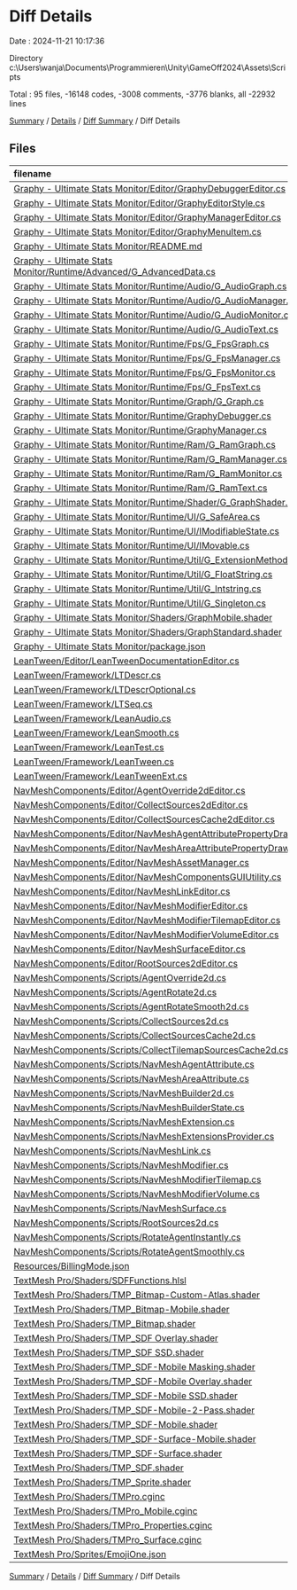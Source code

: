 # Diff Details

Date : 2024-11-21 10:17:36

Directory c:\\Users\\wanja\\Documents\\Programmieren\\Unity\\GameOff2024\\Assets\\Scripts

Total : 95 files,  -16148 codes, -3008 comments, -3776 blanks, all -22932 lines

[Summary](results.md) / [Details](details.md) / [Diff Summary](diff.md) / Diff Details

## Files
| filename | language | code | comment | blank | total |
| :--- | :--- | ---: | ---: | ---: | ---: |
| [Graphy - Ultimate Stats Monitor/Editor/GraphyDebuggerEditor.cs](/Graphy%20-%20Ultimate%20Stats%20Monitor/Editor/GraphyDebuggerEditor.cs) | C# | -443 | -20 | -115 | -578 |
| [Graphy - Ultimate Stats Monitor/Editor/GraphyEditorStyle.cs](/Graphy%20-%20Ultimate%20Stats%20Monitor/Editor/GraphyEditorStyle.cs) | C# | -86 | -12 | -20 | -118 |
| [Graphy - Ultimate Stats Monitor/Editor/GraphyManagerEditor.cs](/Graphy%20-%20Ultimate%20Stats%20Monitor/Editor/GraphyManagerEditor.cs) | C# | -646 | -16 | -211 | -873 |
| [Graphy - Ultimate Stats Monitor/Editor/GraphyMenuItem.cs](/Graphy%20-%20Ultimate%20Stats%20Monitor/Editor/GraphyMenuItem.cs) | C# | -42 | -13 | -11 | -66 |
| [Graphy - Ultimate Stats Monitor/README.md](/Graphy%20-%20Ultimate%20Stats%20Monitor/README.md) | Markdown | -82 | 0 | -31 | -113 |
| [Graphy - Ultimate Stats Monitor/Runtime/Advanced/G_AdvancedData.cs](/Graphy%20-%20Ultimate%20Stats%20Monitor/Runtime/Advanced/G_AdvancedData.cs) | C# | -286 | -19 | -93 | -398 |
| [Graphy - Ultimate Stats Monitor/Runtime/Audio/G_AudioGraph.cs](/Graphy%20-%20Ultimate%20Stats%20Monitor/Runtime/Audio/G_AudioGraph.cs) | C# | -190 | -39 | -65 | -294 |
| [Graphy - Ultimate Stats Monitor/Runtime/Audio/G_AudioManager.cs](/Graphy%20-%20Ultimate%20Stats%20Monitor/Runtime/Audio/G_AudioManager.cs) | C# | -167 | -12 | -60 | -239 |
| [Graphy - Ultimate Stats Monitor/Runtime/Audio/G_AudioMonitor.cs](/Graphy%20-%20Ultimate%20Stats%20Monitor/Runtime/Audio/G_AudioMonitor.cs) | C# | -118 | -46 | -47 | -211 |
| [Graphy - Ultimate Stats Monitor/Runtime/Audio/G_AudioText.cs](/Graphy%20-%20Ultimate%20Stats%20Monitor/Runtime/Audio/G_AudioText.cs) | C# | -54 | -12 | -24 | -90 |
| [Graphy - Ultimate Stats Monitor/Runtime/Fps/G_FpsGraph.cs](/Graphy%20-%20Ultimate%20Stats%20Monitor/Runtime/Fps/G_FpsGraph.cs) | C# | -125 | -19 | -53 | -197 |
| [Graphy - Ultimate Stats Monitor/Runtime/Fps/G_FpsManager.cs](/Graphy%20-%20Ultimate%20Stats%20Monitor/Runtime/Fps/G_FpsManager.cs) | C# | -181 | -12 | -65 | -258 |
| [Graphy - Ultimate Stats Monitor/Runtime/Fps/G_FpsMonitor.cs](/Graphy%20-%20Ultimate%20Stats%20Monitor/Runtime/Fps/G_FpsMonitor.cs) | C# | -85 | -20 | -41 | -146 |
| [Graphy - Ultimate Stats Monitor/Runtime/Fps/G_FpsText.cs](/Graphy%20-%20Ultimate%20Stats%20Monitor/Runtime/Fps/G_FpsText.cs) | C# | -86 | -31 | -39 | -156 |
| [Graphy - Ultimate Stats Monitor/Runtime/Graph/G_Graph.cs](/Graphy%20-%20Ultimate%20Stats%20Monitor/Runtime/Graph/G_Graph.cs) | C# | -11 | -18 | -5 | -34 |
| [Graphy - Ultimate Stats Monitor/Runtime/GraphyDebugger.cs](/Graphy%20-%20Ultimate%20Stats%20Monitor/Runtime/GraphyDebugger.cs) | C# | -393 | -78 | -96 | -567 |
| [Graphy - Ultimate Stats Monitor/Runtime/GraphyManager.cs](/Graphy%20-%20Ultimate%20Stats%20Monitor/Runtime/GraphyManager.cs) | C# | -846 | -54 | -172 | -1,072 |
| [Graphy - Ultimate Stats Monitor/Runtime/Ram/G_RamGraph.cs](/Graphy%20-%20Ultimate%20Stats%20Monitor/Runtime/Ram/G_RamGraph.cs) | C# | -175 | -24 | -65 | -264 |
| [Graphy - Ultimate Stats Monitor/Runtime/Ram/G_RamManager.cs](/Graphy%20-%20Ultimate%20Stats%20Monitor/Runtime/Ram/G_RamManager.cs) | C# | -161 | -12 | -59 | -232 |
| [Graphy - Ultimate Stats Monitor/Runtime/Ram/G_RamMonitor.cs](/Graphy%20-%20Ultimate%20Stats%20Monitor/Runtime/Ram/G_RamMonitor.cs) | C# | -21 | -12 | -7 | -40 |
| [Graphy - Ultimate Stats Monitor/Runtime/Ram/G_RamText.cs](/Graphy%20-%20Ultimate%20Stats%20Monitor/Runtime/Ram/G_RamText.cs) | C# | -55 | -15 | -26 | -96 |
| [Graphy - Ultimate Stats Monitor/Runtime/Shader/G_GraphShader.cs](/Graphy%20-%20Ultimate%20Stats%20Monitor/Runtime/Shader/G_GraphShader.cs) | C# | -58 | -41 | -22 | -121 |
| [Graphy - Ultimate Stats Monitor/Runtime/UI/G_SafeArea.cs](/Graphy%20-%20Ultimate%20Stats%20Monitor/Runtime/UI/G_SafeArea.cs) | C# | -70 | -4 | -15 | -89 |
| [Graphy - Ultimate Stats Monitor/Runtime/UI/IModifiableState.cs](/Graphy%20-%20Ultimate%20Stats%20Monitor/Runtime/UI/IModifiableState.cs) | C# | -7 | -18 | -1 | -26 |
| [Graphy - Ultimate Stats Monitor/Runtime/UI/IMovable.cs](/Graphy%20-%20Ultimate%20Stats%20Monitor/Runtime/UI/IMovable.cs) | C# | -8 | -18 | -2 | -28 |
| [Graphy - Ultimate Stats Monitor/Runtime/Util/G_ExtensionMethods.cs](/Graphy%20-%20Ultimate%20Stats%20Monitor/Runtime/Util/G_ExtensionMethods.cs) | C# | -35 | -21 | -9 | -65 |
| [Graphy - Ultimate Stats Monitor/Runtime/Util/G_FloatString.cs](/Graphy%20-%20Ultimate%20Stats%20Monitor/Runtime/Util/G_FloatString.cs) | C# | -89 | -59 | -31 | -179 |
| [Graphy - Ultimate Stats Monitor/Runtime/Util/G_Intstring.cs](/Graphy%20-%20Ultimate%20Stats%20Monitor/Runtime/Util/G_Intstring.cs) | C# | -54 | -43 | -20 | -117 |
| [Graphy - Ultimate Stats Monitor/Runtime/Util/G_Singleton.cs](/Graphy%20-%20Ultimate%20Stats%20Monitor/Runtime/Util/G_Singleton.cs) | C# | -53 | -18 | -13 | -84 |
| [Graphy - Ultimate Stats Monitor/Shaders/GraphMobile.shader](/Graphy%20-%20Ultimate%20Stats%20Monitor/Shaders/GraphMobile.shader) | ShaderLab | -151 | 0 | -38 | -189 |
| [Graphy - Ultimate Stats Monitor/Shaders/GraphStandard.shader](/Graphy%20-%20Ultimate%20Stats%20Monitor/Shaders/GraphStandard.shader) | ShaderLab | -152 | 0 | -36 | -188 |
| [Graphy - Ultimate Stats Monitor/package.json](/Graphy%20-%20Ultimate%20Stats%20Monitor/package.json) | JSON | -20 | 0 | -1 | -21 |
| [LeanTween/Editor/LeanTweenDocumentationEditor.cs](/LeanTween/Editor/LeanTweenDocumentationEditor.cs) | C# | -48 | -2 | -9 | -59 |
| [LeanTween/Framework/LTDescr.cs](/LeanTween/Framework/LTDescr.cs) | C# | -1,657 | -370 | -282 | -2,309 |
| [LeanTween/Framework/LTDescrOptional.cs](/LeanTween/Framework/LTDescrOptional.cs) | C# | -61 | -15 | -14 | -90 |
| [LeanTween/Framework/LTSeq.cs](/LeanTween/Framework/LTSeq.cs) | C# | -99 | -79 | -48 | -226 |
| [LeanTween/Framework/LeanAudio.cs](/LeanTween/Framework/LeanAudio.cs) | C# | -257 | -81 | -81 | -419 |
| [LeanTween/Framework/LeanSmooth.cs](/LeanTween/Framework/LeanSmooth.cs) | C# | -136 | -186 | -43 | -365 |
| [LeanTween/Framework/LeanTest.cs](/LeanTween/Framework/LeanTest.cs) | C# | -106 | -1 | -16 | -123 |
| [LeanTween/Framework/LeanTween.cs](/LeanTween/Framework/LeanTween.cs) | C# | -2,283 | -1,383 | -450 | -4,116 |
| [LeanTween/Framework/LeanTweenExt.cs](/LeanTween/Framework/LeanTweenExt.cs) | C# | -124 | -57 | -7 | -188 |
| [NavMeshComponents/Editor/AgentOverride2dEditor.cs](/NavMeshComponents/Editor/AgentOverride2dEditor.cs) | C# | -18 | -8 | -4 | -30 |
| [NavMeshComponents/Editor/CollectSources2dEditor.cs](/NavMeshComponents/Editor/CollectSources2dEditor.cs) | C# | -74 | 0 | -9 | -83 |
| [NavMeshComponents/Editor/CollectSourcesCache2dEditor.cs](/NavMeshComponents/Editor/CollectSourcesCache2dEditor.cs) | C# | -35 | 0 | -6 | -41 |
| [NavMeshComponents/Editor/NavMeshAgentAttributePropertyDrawer.cs](/NavMeshComponents/Editor/NavMeshAgentAttributePropertyDrawer.cs) | C# | -15 | -3 | -4 | -22 |
| [NavMeshComponents/Editor/NavMeshAreaAttributePropertyDrawer.cs](/NavMeshComponents/Editor/NavMeshAreaAttributePropertyDrawer.cs) | C# | -15 | -3 | -3 | -21 |
| [NavMeshComponents/Editor/NavMeshAssetManager.cs](/NavMeshComponents/Editor/NavMeshAssetManager.cs) | C# | -267 | -12 | -56 | -335 |
| [NavMeshComponents/Editor/NavMeshComponentsGUIUtility.cs](/NavMeshComponents/Editor/NavMeshComponentsGUIUtility.cs) | C# | -226 | -8 | -43 | -277 |
| [NavMeshComponents/Editor/NavMeshLinkEditor.cs](/NavMeshComponents/Editor/NavMeshLinkEditor.cs) | C# | -224 | -1 | -55 | -280 |
| [NavMeshComponents/Editor/NavMeshModifierEditor.cs](/NavMeshComponents/Editor/NavMeshModifierEditor.cs) | C# | -35 | 0 | -12 | -47 |
| [NavMeshComponents/Editor/NavMeshModifierTilemapEditor.cs](/NavMeshComponents/Editor/NavMeshModifierTilemapEditor.cs) | C# | -167 | -4 | -28 | -199 |
| [NavMeshComponents/Editor/NavMeshModifierVolumeEditor.cs](/NavMeshComponents/Editor/NavMeshModifierVolumeEditor.cs) | C# | -110 | 0 | -28 | -138 |
| [NavMeshComponents/Editor/NavMeshSurfaceEditor.cs](/NavMeshComponents/Editor/NavMeshSurfaceEditor.cs) | C# | -346 | -9 | -71 | -426 |
| [NavMeshComponents/Editor/RootSources2dEditor.cs](/NavMeshComponents/Editor/RootSources2dEditor.cs) | C# | -29 | 0 | -8 | -37 |
| [NavMeshComponents/Scripts/AgentOverride2d.cs](/NavMeshComponents/Scripts/AgentOverride2d.cs) | C# | -33 | 0 | -4 | -37 |
| [NavMeshComponents/Scripts/AgentRotate2d.cs](/NavMeshComponents/Scripts/AgentRotate2d.cs) | C# | -13 | 0 | -3 | -16 |
| [NavMeshComponents/Scripts/AgentRotateSmooth2d.cs](/NavMeshComponents/Scripts/AgentRotateSmooth2d.cs) | C# | -14 | 0 | -3 | -17 |
| [NavMeshComponents/Scripts/CollectSources2d.cs](/NavMeshComponents/Scripts/CollectSources2d.cs) | C# | -83 | 0 | -8 | -91 |
| [NavMeshComponents/Scripts/CollectSourcesCache2d.cs](/NavMeshComponents/Scripts/CollectSourcesCache2d.cs) | C# | -105 | 0 | -11 | -116 |
| [NavMeshComponents/Scripts/CollectTilemapSourcesCache2d.cs](/NavMeshComponents/Scripts/CollectTilemapSourcesCache2d.cs) | C# | -80 | 0 | -8 | -88 |
| [NavMeshComponents/Scripts/NavMeshAgentAttribute.cs](/NavMeshComponents/Scripts/NavMeshAgentAttribute.cs) | C# | -8 | -3 | -2 | -13 |
| [NavMeshComponents/Scripts/NavMeshAreaAttribute.cs](/NavMeshComponents/Scripts/NavMeshAreaAttribute.cs) | C# | -8 | -4 | -2 | -14 |
| [NavMeshComponents/Scripts/NavMeshBuilder2d.cs](/NavMeshComponents/Scripts/NavMeshBuilder2d.cs) | C# | -355 | -6 | -38 | -399 |
| [NavMeshComponents/Scripts/NavMeshBuilderState.cs](/NavMeshComponents/Scripts/NavMeshBuilderState.cs) | C# | -86 | -10 | -13 | -109 |
| [NavMeshComponents/Scripts/NavMeshExtension.cs](/NavMeshComponents/Scripts/NavMeshExtension.cs) | C# | -56 | 0 | -3 | -59 |
| [NavMeshComponents/Scripts/NavMeshExtensionsProvider.cs](/NavMeshComponents/Scripts/NavMeshExtensionsProvider.cs) | C# | -51 | 0 | -7 | -58 |
| [NavMeshComponents/Scripts/NavMeshLink.cs](/NavMeshComponents/Scripts/NavMeshLink.cs) | C# | -145 | 0 | -31 | -176 |
| [NavMeshComponents/Scripts/NavMeshModifier.cs](/NavMeshComponents/Scripts/NavMeshModifier.cs) | C# | -45 | -2 | -10 | -57 |
| [NavMeshComponents/Scripts/NavMeshModifierTilemap.cs](/NavMeshComponents/Scripts/NavMeshModifierTilemap.cs) | C# | -67 | -5 | -12 | -84 |
| [NavMeshComponents/Scripts/NavMeshModifierVolume.cs](/NavMeshComponents/Scripts/NavMeshModifierVolume.cs) | C# | -45 | -2 | -10 | -57 |
| [NavMeshComponents/Scripts/NavMeshSurface.cs](/NavMeshComponents/Scripts/NavMeshSurface.cs) | C# | -453 | -24 | -69 | -546 |
| [NavMeshComponents/Scripts/RootSources2d.cs](/NavMeshComponents/Scripts/RootSources2d.cs) | C# | -28 | 0 | -5 | -33 |
| [NavMeshComponents/Scripts/RotateAgentInstantly.cs](/NavMeshComponents/Scripts/RotateAgentInstantly.cs) | C# | -33 | -3 | -4 | -40 |
| [NavMeshComponents/Scripts/RotateAgentSmoothly.cs](/NavMeshComponents/Scripts/RotateAgentSmoothly.cs) | C# | -49 | -3 | -5 | -57 |
| [Resources/BillingMode.json](/Resources/BillingMode.json) | JSON | -1 | 0 | 0 | -1 |
| [TextMesh Pro/Shaders/SDFFunctions.hlsl](/TextMesh%20Pro/Shaders/SDFFunctions.hlsl) | Slang | -130 | -18 | -31 | -179 |
| [TextMesh Pro/Shaders/TMP_Bitmap-Custom-Atlas.shader](/TextMesh%20Pro/Shaders/TMP_Bitmap-Custom-Atlas.shader) | ShaderLab | -115 | 0 | -31 | -146 |
| [TextMesh Pro/Shaders/TMP_Bitmap-Mobile.shader](/TextMesh%20Pro/Shaders/TMP_Bitmap-Mobile.shader) | ShaderLab | -126 | 0 | -30 | -156 |
| [TextMesh Pro/Shaders/TMP_Bitmap.shader](/TextMesh%20Pro/Shaders/TMP_Bitmap.shader) | ShaderLab | -115 | 0 | -31 | -146 |
| [TextMesh Pro/Shaders/TMP_SDF Overlay.shader](/TextMesh%20Pro/Shaders/TMP_SDF%20Overlay.shader) | ShaderLab | -257 | 0 | -70 | -327 |
| [TextMesh Pro/Shaders/TMP_SDF SSD.shader](/TextMesh%20Pro/Shaders/TMP_SDF%20SSD.shader) | ShaderLab | -257 | 0 | -65 | -322 |
| [TextMesh Pro/Shaders/TMP_SDF-Mobile Masking.shader](/TextMesh%20Pro/Shaders/TMP_SDF-Mobile%20Masking.shader) | ShaderLab | -208 | 0 | -51 | -259 |
| [TextMesh Pro/Shaders/TMP_SDF-Mobile Overlay.shader](/TextMesh%20Pro/Shaders/TMP_SDF-Mobile%20Overlay.shader) | ShaderLab | -201 | 0 | -52 | -253 |
| [TextMesh Pro/Shaders/TMP_SDF-Mobile SSD.shader](/TextMesh%20Pro/Shaders/TMP_SDF-Mobile%20SSD.shader) | ShaderLab | -86 | 0 | -21 | -107 |
| [TextMesh Pro/Shaders/TMP_SDF-Mobile-2-Pass.shader](/TextMesh%20Pro/Shaders/TMP_SDF-Mobile-2-Pass.shader) | ShaderLab | -305 | 0 | -85 | -390 |
| [TextMesh Pro/Shaders/TMP_SDF-Mobile.shader](/TextMesh%20Pro/Shaders/TMP_SDF-Mobile.shader) | ShaderLab | -200 | 0 | -51 | -251 |
| [TextMesh Pro/Shaders/TMP_SDF-Surface-Mobile.shader](/TextMesh%20Pro/Shaders/TMP_SDF-Surface-Mobile.shader) | ShaderLab | -112 | 0 | -28 | -140 |
| [TextMesh Pro/Shaders/TMP_SDF-Surface.shader](/TextMesh%20Pro/Shaders/TMP_SDF-Surface.shader) | ShaderLab | -127 | 0 | -33 | -160 |
| [TextMesh Pro/Shaders/TMP_SDF.shader](/TextMesh%20Pro/Shaders/TMP_SDF.shader) | ShaderLab | -257 | 0 | -70 | -327 |
| [TextMesh Pro/Shaders/TMP_Sprite.shader](/TextMesh%20Pro/Shaders/TMP_Sprite.shader) | ShaderLab | -111 | 0 | -21 | -132 |
| [TextMesh Pro/Shaders/TMPro.cginc](/TextMesh%20Pro/Shaders/TMPro.cginc) | HLSL | -65 | 0 | -20 | -85 |
| [TextMesh Pro/Shaders/TMPro_Mobile.cginc](/TextMesh%20Pro/Shaders/TMPro_Mobile.cginc) | HLSL | -131 | 0 | -35 | -166 |
| [TextMesh Pro/Shaders/TMPro_Properties.cginc](/TextMesh%20Pro/Shaders/TMPro_Properties.cginc) | HLSL | -68 | 0 | -13 | -81 |
| [TextMesh Pro/Shaders/TMPro_Surface.cginc](/TextMesh%20Pro/Shaders/TMPro_Surface.cginc) | HLSL | -82 | 0 | -18 | -100 |
| [TextMesh Pro/Sprites/EmojiOne.json](/TextMesh%20Pro/Sprites/EmojiOne.json) | JSON | -155 | 0 | -2 | -157 |

[Summary](results.md) / [Details](details.md) / [Diff Summary](diff.md) / Diff Details